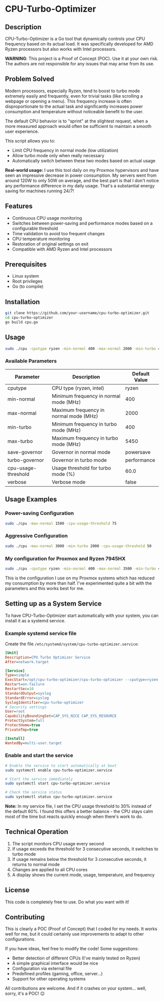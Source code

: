 # CPU-Turbo-Optimizer

## Description
CPU-Turbo-Optimizer is a Go tool that dynamically controls your CPU frequency based on its actual load. It was specifically developed for AMD Ryzen processors but also works with Intel processors.

**WARNING**: This project is a Proof of Concept (POC). Use it at your own risk. The authors are not responsible for any issues that may arise from its use.

## Problem Solved
Modern processors, especially Ryzen, tend to boost to turbo mode extremely easily and frequently, even for trivial tasks (like scrolling a webpage or opening a menu). This frequency increase is often disproportionate to the actual task and significantly increases power consumption and temperature without noticeable benefit to the user.

The default CPU behavior is to "sprint" at the slightest request, when a more measured approach would often be sufficient to maintain a smooth user experience.

This script allows you to:
- Limit CPU frequency in normal mode (low utilization)
- Allow turbo mode only when really necessary
- Automatically switch between these two modes based on actual usage

**Real-world usage:** I use this tool daily on my Proxmox hypervisors and have seen an impressive decrease in power consumption. My servers went from around 120W to only 50W on average, and the best part is that I don't notice any performance difference in my daily usage. That's a substantial energy saving for machines running 24/7!

## Features
- Continuous CPU usage monitoring
- Switches between power-saving and performance modes based on a configurable threshold
- Time validation to avoid too frequent changes
- CPU temperature monitoring
- Restoration of original settings on exit
- Compatible with AMD Ryzen and Intel processors

## Prerequisites
- Linux system
- Root privileges
- Go (to compile)

## Installation
```bash
git clone https://github.com/your-username/cpu-turbo-optimizer.git
cd cpu-turbo-optimizer
go build cpu.go
```

## Usage
```bash
sudo ./cpu -cputype ryzen -min-normal 400 -max-normal 2000 -min-turbo 400 -max-turbo 5450 -cpu-usage-threshold 60
```

### Available Parameters
| Parameter | Description | Default Value |
|-----------|-------------|-------------------|
| cputype | CPU type (ryzen, intel) | ryzen |
| min-normal | Minimum frequency in normal mode (MHz) | 400 |
| max-normal | Maximum frequency in normal mode (MHz) | 2000 |
| min-turbo | Minimum frequency in turbo mode (MHz) | 400 |
| max-turbo | Maximum frequency in turbo mode (MHz) | 5450 |
| save-governor | Governor in normal mode | powersave |
| turbo-governor | Governor in turbo mode | performance |
| cpu-usage-threshold | Usage threshold for turbo mode (%) | 60.0 |
| verbose | Verbose mode | false |

## Usage Examples

### Power-saving Configuration
```bash
sudo ./cpu -max-normal 1500 -cpu-usage-threshold 75
```

### Aggressive Configuration
```bash
sudo ./cpu -max-normal 3000 -min-turbo 2000 -cpu-usage-threshold 50
```

### My configuration for Proxmox and Ryzen 7945HX
```bash
sudo ./cpu -cputype ryzen -min-normal 400 -max-normal 3500 -min-turbo 400 -max-turbo 5450 -cpu-usage-threshold 30
```
This is the configuration I use on my Proxmox systems which has reduced my consumption by more than half. I've experimented quite a bit with the parameters and this works best for me.

## Setting up as a System Service

To have CPU-Turbo-Optimizer start automatically with your system, you can install it as a systemd service.

### Example systemd service file

Create the file `/etc/systemd/system/cpu-turbo-optimizer.service`:

```ini
[Unit]
Description=CPU Turbo Optimizer Service
After=network.target

[Service]
Type=simple
ExecStart=/opt/cpu-turbo-optimizer/cpu-turbo-optimizer --cputype=ryzen --min-normal=400 --max-normal=3500 --min-turbo=400 --max-turbo=5450 --cpu-usage-threshold=30
Restart=on-failure
RestartSec=10
StandardOutput=syslog
StandardError=syslog
SyslogIdentifier=cpu-turbo-optimizer
# Security settings
User=root
CapabilityBoundingSet=CAP_SYS_NICE CAP_SYS_RESOURCE
ProtectSystem=full
ProtectHome=true
PrivateTmp=true

[Install]
WantedBy=multi-user.target
```

### Enable and start the service

```bash
# Enable the service to start automatically at boot
sudo systemctl enable cpu-turbo-optimizer.service

# Start the service immediately
sudo systemctl start cpu-turbo-optimizer.service

# Check the service status
sudo systemctl status cpu-turbo-optimizer.service
```

**Note:** In my service file, I set the CPU usage threshold to 30% instead of the default 60%. I found this offers a better balance - the CPU stays calm most of the time but reacts quickly enough when there's work to do.

## Technical Operation
1. The script monitors CPU usage every second
2. If usage exceeds the threshold for 3 consecutive seconds, it switches to turbo mode
3. If usage remains below the threshold for 3 consecutive seconds, it returns to normal mode
4. Changes are applied to all CPU cores
5. A display shows the current mode, usage, temperature, and frequency

## License
This code is completely free to use. Do what you want with it!

## Contributing
This is clearly a POC (Proof of Concept) that I coded for my needs. It works well for me, but it could certainly use improvements to adapt to other configurations.

If you have ideas, feel free to modify the code! Some suggestions:
- Better detection of different CPUs (I've mainly tested on Ryzen)
- A simple graphical interface would be nice
- Configuration via external file
- Predefined profiles (gaming, office, server...)
- Support for other operating systems

All contributions are welcome. And if it crashes on your system... well, sorry, it's a POC! 😉
